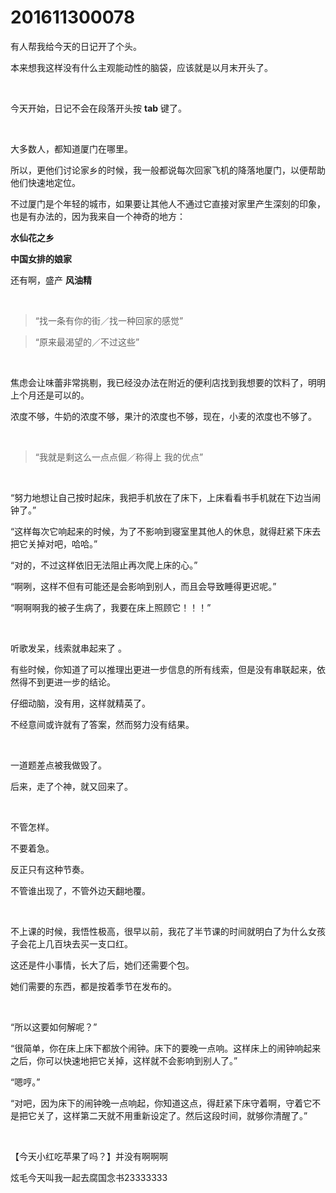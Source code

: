 # 201611300078	

有人帮我给今天的日记开了个头。

本来想我这样没有什么主观能动性的脑袋，应该就是以月末开头了。

<br/>

今天开始，日记不会在段落开头按 **tab** 键了。

<br/>

大多数人，都知道厦门在哪里。

所以，更他们讨论家乡的时候，我一般都说每次回家飞机的降落地厦门，以便帮助他们快速地定位。

不过厦门是个年轻的城市，如果要让其他人不通过它直接对家里产生深刻的印象，也是有办法的，因为我来自一个神奇的地方：

**水仙花之乡** 

**中国女排的娘家**

还有啊，盛产 **风油精** 

<br/>

> “找一条有你的街／找一种回家的感觉”

> “原来最渴望的／不过这些”

<br/>

焦虑会让味蕾非常挑剔，我已经没办法在附近的便利店找到我想要的饮料了，明明上个月还是可以的。

浓度不够，牛奶的浓度不够，果汁的浓度也不够，现在，小麦的浓度也不够了。

<br/>

> “我就是剩这么一点点倔／称得上 我的优点”

<br/>

“努力地想让自己按时起床，我把手机放在了床下，上床看看书手机就在下边当闹钟了。”

“这样每次它响起来的时候，为了不影响到寝室里其他人的休息，就得赶紧下床去把它关掉对吧，哈哈。”

“对的，不过这样依旧无法阻止再次爬上床的心。”

“啊咧，这样不但有可能还是会影响到别人，而且会导致睡得更迟呢。”

“啊啊啊我的被子生病了，我要在床上照顾它！！！”

<br/>

听歌发呆，线索就串起来了 。

有些时候，你知道了可以推理出更进一步信息的所有线索，但是没有串联起来，依然得不到更进一步的结论。

仔细动脑，没有用，这样就精英了。

不经意间或许就有了答案，然而努力没有结果。

<br/>

一道题差点被我做毁了。

后来，走了个神，就又回来了。

<br/>

不管怎样。

不要着急。

反正只有这种节奏。

不管谁出现了，不管外边天翻地覆。

<br/>

不上课的时候，我悟性极高，很早以前，我花了半节课的时间就明白了为什么女孩子会花上几百块去买一支口红。

这还是件小事情，长大了后，她们还需要个包。

她们需要的东西，都是按着季节在发布的。

<br/>

“所以这要如何解呢？”

“很简单，你在床上床下都放个闹钟。床下的要晚一点响。这样床上的闹钟响起来之后，你可以快速地把它关掉，这样就不会影响到别人了。”

“嗯哼。”

“对吧，因为床下的闹钟晚一点响起，你知道这点，得赶紧下床守着啊，守着它不是把它关了，这样第二天就不用重新设定了。然后这段时间，就够你清醒了。”

<br/>

【今天小红吃苹果了吗？】并没有啊啊啊

炫毛今天叫我一起去腐国念书23333333
